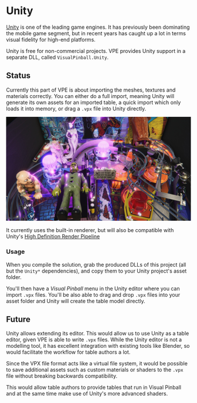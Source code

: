 # Unity

[Unity](https://unity.com/) is one of the leading game engines. It has 
previously been dominating the mobile game segment, but in recent years
has caught up a lot in terms visual fidelity for high-end platforms.

Unity is free for non-commercial projects. VPE provides Unity support in a
separate DLL, called `VisualPinball.Unity`.

## Status

Currently this part of VPE is about importing the meshes, textures and 
materials correctly. You can either do a full import, meaning Unity will
generate its own assets for an imported table, a quick import which only loads
it into memory, or drag a `.vpx` file into Unity directly.

![Monster Bash in Unity](mb_unity_teaser.jpg)

It currently uses the built-in renderer, but will also be compatible with
Unity's [High Definition Render Pipeline](https://docs.unity3d.com/Packages/com.unity.render-pipelines.high-definition@7.1/manual/index.html)

### Usage

When you compile the solution, grab the produced DLLs of this project (all
but the `Unity*` dependencies), and copy them to your Unity project's asset
folder.

You'll then have a *Visual Pinball* menu in the Unity editor where you can 
import `.vpx` files. You'll be also able to drag and drop `.vpx` files into 
your asset folder and Unity will create the table model directly.

## Future

Unity allows extending its editor. This would allow us to use Unity as a table
editor, given VPE is able to write `.vpx` files. While the Unity editor is not
a modelling tool, it has excellent integration with existing tools like 
Blender, so would facilitate the workflow for table authors a lot.

Since the VPX file format acts like a virtual file system, it would be possible
to save additional assets such as custom materials or shaders to the `.vpx` 
file without breaking backwards compatibility.

This would allow table authors to provide tables that run in Visual Pinball and
at the same time make use of Unity's more advanced shaders.
